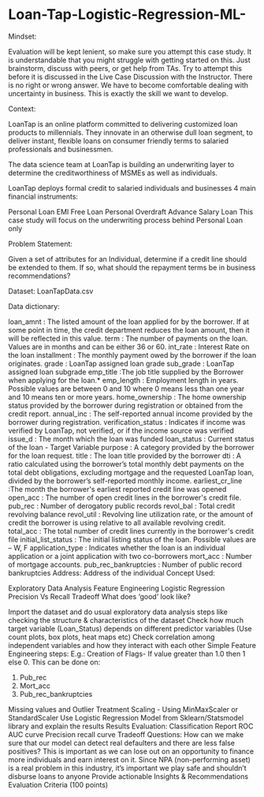 # Loan-Tap-Logistic-Regression-ML-

Mindset:

Evaluation will be kept lenient, so make sure you attempt this case study.
It is understandable that you might struggle with getting started on this. Just brainstorm, discuss with peers, or get help from TAs.
Try to attempt this before it is discussed in the Live Case Discussion with the Instructor.
There is no right or wrong answer. We have to become comfortable dealing with uncertainty in business. This is exactly the skill we want to develop.

Context:

LoanTap is an online platform committed to delivering customized loan products to millennials. They innovate in an otherwise dull loan segment, to deliver instant, flexible loans on consumer friendly terms to salaried professionals and businessmen.

The data science team at LoanTap is building an underwriting layer to determine the creditworthiness of MSMEs as well as individuals.

LoanTap deploys formal credit to salaried individuals and businesses 4 main financial instruments:

Personal Loan
EMI Free Loan
Personal Overdraft
Advance Salary Loan
This case study will focus on the underwriting process behind Personal Loan only

Problem Statement:

Given a set of attributes for an Individual, determine if a credit line should be extended to them. If so, what should the repayment terms be in business recommendations?

Dataset: LoanTapData.csv

Data dictionary:

loan_amnt : The listed amount of the loan applied for by the borrower. If at some point in time, the credit department reduces the loan amount, then it will be reflected in this value.
term : The number of payments on the loan. Values are in months and can be either 36 or 60.
int_rate : Interest Rate on the loan
installment : The monthly payment owed by the borrower if the loan originates.
grade : LoanTap assigned loan grade
sub_grade : LoanTap assigned loan subgrade
emp_title :The job title supplied by the Borrower when applying for the loan.*
emp_length : Employment length in years. Possible values are between 0 and 10 where 0 means less than one year and 10 means ten or more years.
home_ownership : The home ownership status provided by the borrower during registration or obtained from the credit report.
annual_inc : The self-reported annual income provided by the borrower during registration.
verification_status : Indicates if income was verified by LoanTap, not verified, or if the income source was verified
issue_d : The month which the loan was funded
loan_status : Current status of the loan - Target Variable
purpose : A category provided by the borrower for the loan request.
title : The loan title provided by the borrower
dti : A ratio calculated using the borrower’s total monthly debt payments on the total debt obligations, excluding mortgage and the requested LoanTap loan, divided by the borrower’s self-reported monthly income.
earliest_cr_line :The month the borrower's earliest reported credit line was opened
open_acc : The number of open credit lines in the borrower's credit file.
pub_rec : Number of derogatory public records
revol_bal : Total credit revolving balance
revol_util : Revolving line utilization rate, or the amount of credit the borrower is using relative to all available revolving credit.
total_acc : The total number of credit lines currently in the borrower's credit file
initial_list_status : The initial listing status of the loan. Possible values are – W, F
application_type : Indicates whether the loan is an individual application or a joint application with two co-borrowers
mort_acc : Number of mortgage accounts.
pub_rec_bankruptcies : Number of public record bankruptcies
Address: Address of the individual
Concept Used:

Exploratory Data Analysis
Feature Engineering
Logistic Regression
Precision Vs Recall Tradeoff
What does ‘good’ look like?

Import the dataset and do usual exploratory data analysis steps like checking the structure & characteristics of the dataset
Check how much target variable (Loan_Status) depends on different predictor variables (Use count plots, box plots, heat maps etc)
Check correlation among independent variables and how they interact with each other
Simple Feature Engineering steps:
E.g.: Creation of Flags- If value greater than 1.0 then 1 else 0. This can be done on:

1. Pub_rec
2. Mort_acc
3. Pub_rec_bankruptcies

Missing values and Outlier Treatment
Scaling - Using MinMaxScaler or StandardScaler
Use Logistic Regression Model from Sklearn/Statsmodel library and explain the results
Results Evaluation:
Classification Report
ROC AUC curve
Precision recall curve
Tradeoff Questions:
How can we make sure that our model can detect real defaulters and there are less false positives? This is important as we can lose out on an opportunity to finance more individuals and earn interest on it.
Since NPA (non-performing asset) is a real problem in this industry, it’s important we play safe and shouldn’t disburse loans to anyone
Provide actionable Insights & Recommendations
Evaluation Criteria (100 points)

